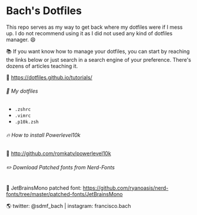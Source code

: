 # Bach's Dotfiles

This repo serves as my way to get back where my dotfiles were if I mess up. I do not
recommend using it as I did not used any kind of dotfiles manager. :smile:

:books: If you want know how to manage your dotfiles, you can start by reaching the links below
or just search in a search engine of your preference. There's dozens of articles teaching it.

:link: https://dotfiles.github.io/tutorials/

###### :file_folder: My dotfiles

* `.zshrc`
* `.vimrc`
* `.p10k.zsh`

###### :fire: How to install Powerlevel10k

:link: http://github.com/romkatv/powerlevel10k

###### :pencil2: Download Patched fonts from Nerd-Fonts
:link: JetBrainsMono patched font: https://github.com/ryanoasis/nerd-fonts/tree/master/patched-fonts/JetBrainsMono

:earth_americas:  twitter: @sdmf_bach | instagram: francisco.bach
